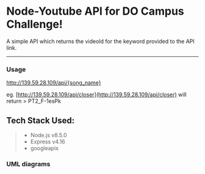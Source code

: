 Node-Youtube API for DO Campus Challenge!
===================


A simple API which returns the videoId for the keyword provided to the API link.

----------

### Usage

http://139.59.28.109/api/{song_name}

eg. [http://139.59.28.109/api/closer](http://139.59.28.109/api/closer) will return > PT2_F-1esPk


Tech Stack Used:
-------------



> 

> - Node.js v8.5.0
> - Express v4.16
> - googleapis



### UML diagrams

